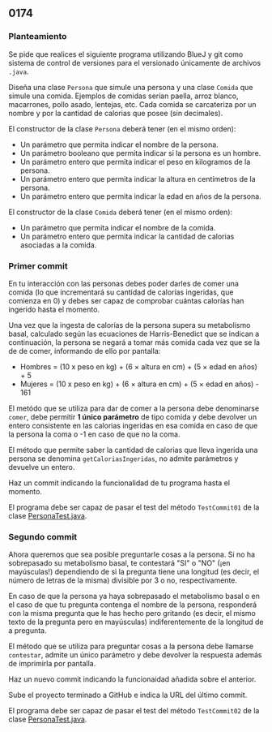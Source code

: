 ## 0174

### Planteamiento

Se pide que realices el siguiente programa utilizando BlueJ y git como sistema de control de versiones para el versionado únicamente de archivos `.java`.

Diseña una clase `Persona` que simule una persona y una clase `Comida` que simule una comida. Ejemplos de comidas serían paella, arroz blanco, macarrones, pollo asado, lentejas, etc. Cada comida se carcateriza por un nombre y por la cantidad de calorias que posee (sin decimales). 

El constructor de la clase `Persona` deberá tener (en el mismo orden):
* Un parámetro que permita indicar el nombre de la persona.
* Un parámetro booleano que permita indicar si la persona es un hombre.
* Un parámetro entero que permita indicar el peso en kilogramos de la persona.
* Un parámetro entero que permita indicar la altura en centímetros de la persona.
* Un parámetro entero que permita indicar la edad en años de la persona.

El constructor de la clase `Comida` deberá tener (en el mismo orden):
* Un parámetro que permita indicar el nombre de la comida.
* Un parámetro entero que permita indicar la cantidad de calorias asociadas a la comida.

### Primer commit

En tu interacción con las personas debes poder darles de comer una comida (lo que incrementará su cantidad de calorías ingeridas, que comienza en 0) y debes ser capaz de comprobar cuántas calorías han ingerido hasta el momento.

Una vez que la ingesta de calorías de la persona supera su metabolismo basal, calculado según las ecuaciones de Harris-Benedict que se indican a continuación, la persona se negará a tomar más comida cada vez que se la de de comer, informando de ello por pantalla:

* Hombres = (10 x peso en kg) + (6 × altura en cm) + (5 × edad en años) + 5
* Mujeres = (10 x peso en kg) + (6 × altura en cm) + (5 × edad en años) - 161

El metódo que se utiliza para dar de comer a la persona debe denominarse `comer`, debe permitir __1 único parámetro__ de tipo comida y debe devolver un entero consistente en las calorias ingeridas en esa comida en caso de que la persona la coma o -1 en caso de que no la coma.

El método que permite saber la cantidad de calorias que lleva ingerida una persona se denomina `getCaloriasIngeridas`, no admite parámetros y devuelve un entero.

Haz un commit indicando la funcionalidad de tu programa hasta el momento.

El programa debe ser capaz de pasar el test del método `TestCommit01` de la clase [PersonaTest.java](https://gist.github.com/miguelbayon/01c645d15b0661712b3c4025803b9211).

### Segundo commit

Ahora queremos que sea posible preguntarle cosas a la persona. Si no ha sobrepasado su metabolismo basal, te contestará "SI" o "NO" (¡en mayúsculas!) dependiendo de si la pregunta tiene una longitud (es decir, el número de letras de la misma) divisible por 3 o no, respectivamente. 

En caso de que la persona ya haya sobrepasado el metabolismo basal o en el caso de que tu pregunta contenga el nombre de la persona, responderá con la misma pregunta que le has hecho pero gritando (es decir, el mismo texto de la pregunta pero en mayúsculas) indiferentemente de la longitud de a pregunta.

El método que se utiliza para preguntar cosas a la persona debe llamarse `contestar`, admite un único parámetro y debe devolver la respuesta además de imprimirla por pantalla.

Haz un nuevo commit indicando la funcionaidad añadida sobre el anterior.

Sube el proyecto terminado a GitHub e indica la URL del último commit.

El programa debe ser capaz de pasar el test del método `TestCommit02` de la clase [PersonaTest.java](https://gist.github.com/miguelbayon/01c645d15b0661712b3c4025803b9211).
